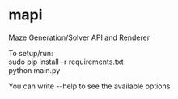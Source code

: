 # mapi
Maze Generation/Solver API and Renderer

To setup/run:<br />
sudo pip install -r requirements.txt<br />
python main.py<br />

You can write --help to see the available options
